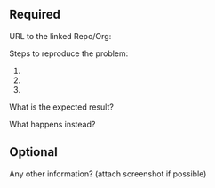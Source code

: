 ## Required


URL to the linked Repo/Org:

Steps to reproduce the problem:

1.
2.
3.

What is the expected result?

What happens instead?

## Optional
Any other information? (attach screenshot if possible)

